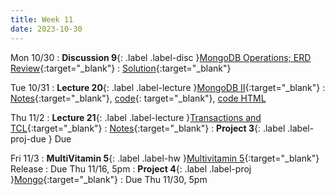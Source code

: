 ```yaml
---
title: Week 11
date: 2023-10-30
---
```


Mon 10/30
: **Discussion 9**{: .label .label-disc }[MongoDB Operations; ERD Review](https://drive.google.com/file/d/1vij3BytST9tS-QICxfKLbHqCLka5RBcS/view?usp=drive_link){:target="\_blank"}
  : [Solution](https://drive.google.com/file/d/1EXLsyKK54-b36NQ7Tov5WQ-rMdbtVgoB/view?usp=drive_link){:target="\_blank"}

Tue 10/31
: **Lecture 20**{: .label .label-lecture }[MongoDB II](https://docs.google.com/presentation/d/1zp6wYLRwvPsybmpIt8TLeZbFkOEvzP8fpNmxBzcS0pc/edit?usp=sharing){:target="\_blank"}
  : [Notes](https://drive.google.com/file/d/1GnZQUuODrr6uFWOxkAtD9TYn7BmcXHi1/view?usp=sharing){:target="\_blank"}, [code](https://data101.datahub.berkeley.edu/hub/user-redirect/git-pull?repo=https%3A%2F%2Fgithub.com%2Fcal-data-eng%2Ffa23-materials&urlpath=lab%2Ftree%2Ffa23-materials%2Flecture%2Flec20%2Flec20.ipynb&branch=main){: target="\_blank"}, [code HTML](../../resources/assets/lectures/lec20/lec20.html)

Thu 11/2
: **Lecture 21**{: .label .label-lecture }[Transactions and TCL](https://docs.google.com/presentation/d/1remSLobLEL3tyuKEE2jntDKFHM3ncD2QXFxXF--mFyc/edit?usp=sharing){:target="\_blank"}
  : [Notes](https://drive.google.com/file/d/1ueBn1Onep9nHtN9AzQAF-wB2JOh13j6p/view?usp=sharing){:target="\_blank"}
: **Project 3**{: .label .label-proj-due } Due

Fri 11/3
: **MultiVitamin 5**{: .label .label-hw }[Multivitamin 5](https://www.gradescope.com/courses/576229/assignments/3631117/grade){:target="\_blank"} Release
  : Due Thu 11/16, 5pm
: **Project 4**{: .label .label-proj }[Mongo](https://data101.datahub.berkeley.edu/hub/user-redirect/git-pull?repo=https%3A%2F%2Fgithub.com%2Fcal-data-eng%2Ffa23-materials&urlpath=lab%2Ftree%2Ffa23-materials%2Fproj%2Fproj4%2Fproj4.ipynb&branch=main){:target="\_blank"}
  : Due Thu 11/30, 5pm
